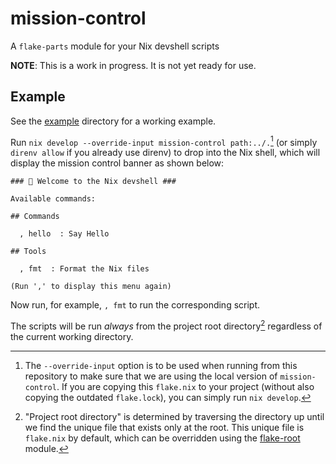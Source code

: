 # mission-control

A `flake-parts` module for your Nix devshell scripts

**NOTE**: This is a work in progress. It is not yet ready for use.

## Example

See the [example](./example) directory for a working example.

Run `nix develop --override-input mission-control path:../.`[^override] (or simply `direnv allow` if you already use direnv) to drop into the Nix shell, which will display the mission control banner as shown below:

[^override]: The `--override-input` option is to be used when running from this repository to make sure that we are using the local version of `mission-control`. If you are copying this `flake.nix` to your project (without also copying the outdated `flake.lock`), you can simply run `nix develop`.

```
### ️🔨 Welcome to the Nix devshell ###

Available commands:

## Commands

  , hello  : Say Hello

## Tools

  , fmt  : Format the Nix files

(Run ',' to display this menu again)
```

Now run, for example, `, fmt` to run the corresponding script.

The scripts will be run *always* from the project root directory[^flake-root] regardless of the current working directory.

[^flake-root]: "Project root directory" is determined by traversing the directory up until we find the unique file that exists only at the root. This unique file is `flake.nix` by default, which can be overridden using the [flake-root](https://github.com/srid/flake-root) module. 

